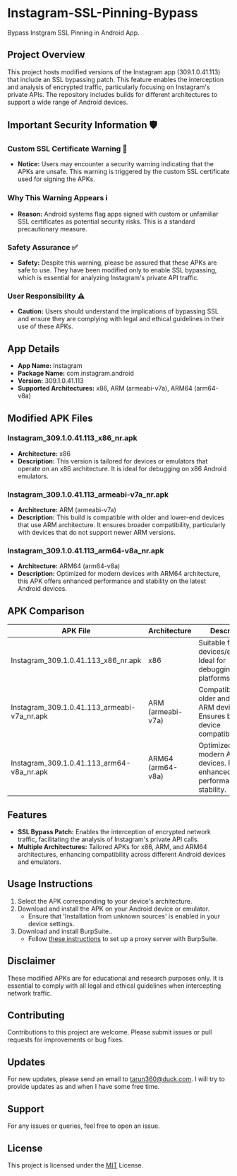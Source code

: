# Instagram-SSL-Pinning-Bypass
 Bypass Instgram SSL Pinning in Android App.

## Project Overview
This project hosts modified versions of the Instagram app (309.1.0.41.113) that include an SSL bypassing patch. This feature enables the interception and analysis of encrypted traffic, particularly focusing on Instagram's private APIs. The repository includes builds for different architectures to support a wide range of Android devices.

## Important Security Information 🛡️

### Custom SSL Certificate Warning 🔴
- **Notice:** Users may encounter a security warning indicating that the APKs are unsafe. This warning is triggered by the custom SSL certificate used for signing the APKs.

### Why This Warning Appears ℹ️
- **Reason:** Android systems flag apps signed with custom or unfamiliar SSL certificates as potential security risks. This is a standard precautionary measure.

### Safety Assurance ✅
- **Safety:** Despite this warning, please be assured that these APKs are safe to use. They have been modified only to enable SSL bypassing, which is essential for analyzing Instagram's private API traffic.

### User Responsibility ⚠️
- **Caution:** Users should understand the implications of bypassing SSL and ensure they are complying with legal and ethical guidelines in their use of these APKs.

## App Details
- **App Name:** Instagram
- **Package Name:** com.instagram.android
- **Version:** 309.1.0.41.113
- **Supported Architectures:** x86, ARM (armeabi-v7a), ARM64 (arm64-v8a)


## Modified APK Files

### Instagram_309.1.0.41.113_x86_nr.apk
- **Architecture:** x86
- **Description:** This version is tailored for devices or emulators that operate on an x86 architecture. It is ideal for debugging on x86 Android emulators.

### Instagram_309.1.0.41.113_armeabi-v7a_nr.apk
- **Architecture:** ARM (armeabi-v7a)
- **Description:** This build is compatible with older and lower-end devices that use ARM architecture. It ensures broader compatibility, particularly with devices that do not support newer ARM versions.

### Instagram_309.1.0.41.113_arm64-v8a_nr.apk
- **Architecture:** ARM64 (arm64-v8a)
- **Description:** Optimized for modern devices with ARM64 architecture, this APK offers enhanced performance and stability on the latest Android devices.

## APK Comparison

| APK File | Architecture | Description |
|----------|--------------|-------------|
| Instagram_309.1.0.41.113_x86_nr.apk | x86 | Suitable for x86 devices/emulators. Ideal for debugging on x86 platforms. |
| Instagram_309.1.0.41.113_armeabi-v7a_nr.apk | ARM (armeabi-v7a) | Compatible with older and low-end ARM devices. Ensures broader device compatibility. |
| Instagram_309.1.0.41.113_arm64-v8a_nr.apk | ARM64 (arm64-v8a) | Optimized for modern ARM64 devices. Provides enhanced performance and stability. |

## Features
- **SSL Bypass Patch:** Enables the interception of encrypted network traffic, facilitating the analysis of Instagram's private API calls.
- **Multiple Architectures:** Tailored APKs for x86, ARM, and ARM64 architectures, enhancing compatibility across different Android devices and emulators.

## Usage Instructions
1. Select the APK corresponding to your device's architecture.
2. Download and install the APK on your Android device or emulator.
   - Ensure that 'Installation from unknown sources' is enabled in your device settings.
3. Download and install BurpSuite.. 
   - Follow [these instructions](https://portswigger.net/burp/documentation/desktop/mobile/config-android-device) to set up a proxy server with BurpSuite.

## Disclaimer
These modified APKs are for educational and research purposes only. It is essential to comply with all legal and ethical guidelines when intercepting network traffic.

## Contributing
Contributions to this project are welcome. Please submit issues or pull requests for improvements or bug fixes.

## Updates
For new updates, please send an email to tarun360@duck.com. I will try to provide updates as and when I have some free time.

## Support
For any issues or queries, feel free to open an issue.

## License
This project is licensed under the [MIT](https://choosealicense.com/licenses/mit/) License.
